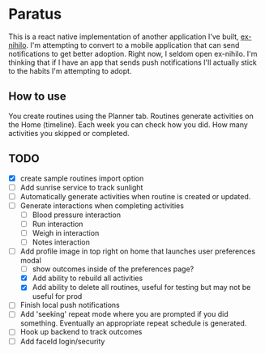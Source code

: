 # Paratus

This is a react native implementation of another application I've built, [ex-nihilo](https://github.com/fillip1984/ex-nihilo). I'm attempting to convert to a mobile application that can send notifications to get better adoption. Right now, I seldom open ex-nihilo. I'm thinking that if I have an app that sends push notifications I'll actually stick to the habits I'm attempting to adopt.

## How to use

You create routines using the Planner tab. Routines generate activities on the Home (timeline). Each week you can check how you did. How many activities you skipped or completed.

## TODO

- [X] create sample routines import option
- [ ] Add sunrise service to track sunlight
- [ ] Automatically generate activities when routine is created or updated.
- [ ] Generate interactions when completing activities
  - [ ] Blood pressure interaction
  - [ ] Run interaction
  - [ ] Weigh in interaction
  - [ ] Notes interaction
- [ ] Add profile image in top right on home that launches user preferences modal
  - [ ] show outcomes inside of the preferences page?
  - [X] Add ability to rebuild all activities
  - [X] Add ability to delete all routines, useful for testing but may not be useful for prod
- [ ] Finish local push notifications
- [ ] Add 'seeking' repeat mode where you are prompted if you did something. Eventually an appropriate repeat schedule is generated.
- [ ] Hook up backend to track outcomes
- [ ] Add faceId login/security
